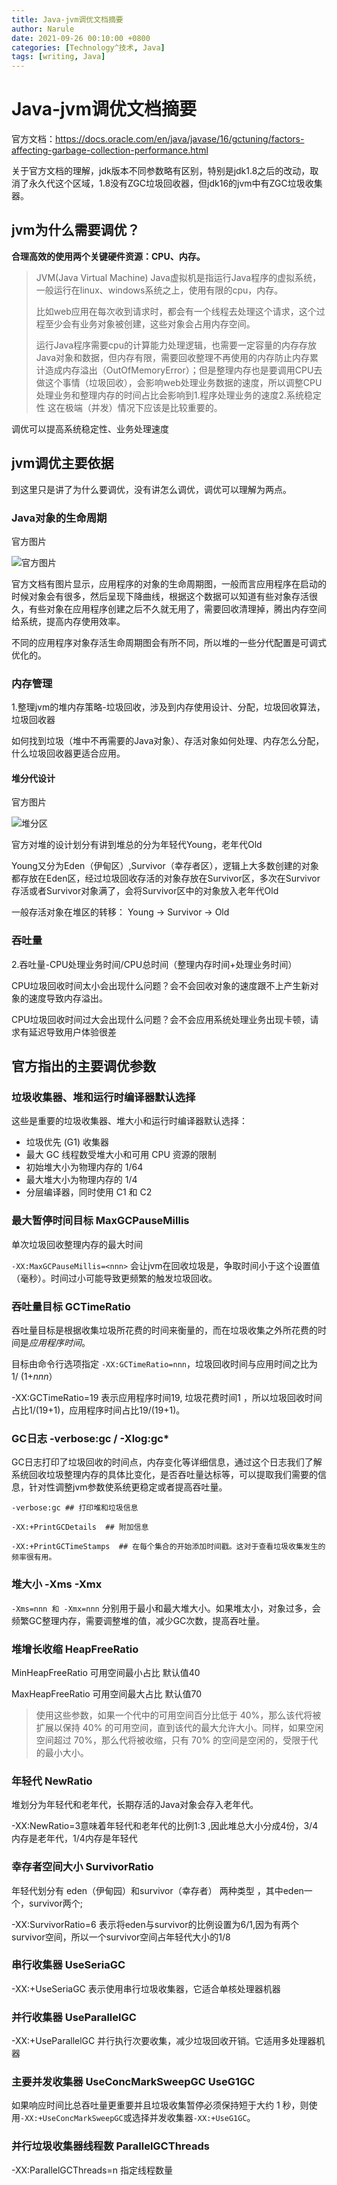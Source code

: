 ```yaml
---
title: Java-jvm调优文档摘要
author: Narule
date: 2021-09-26 00:10:00 +0800
categories: [Technology^技术, Java]
tags: [writing, Java]
---
```




# Java-jvm调优文档摘要

官方文档：https://docs.oracle.com/en/java/javase/16/gctuning/factors-affecting-garbage-collection-performance.html

关于官方文档的理解，jdk版本不同参数略有区别，特别是jdk1.8之后的改动，取消了永久代这个区域，1.8没有ZGC垃圾回收器，但jdk16的jvm中有ZGC垃圾收集器。

## jvm为什么需要调优？

**合理高效的使用两个关键硬件资源：CPU、内存。**

>JVM(Java Virtual Machine) Java虚拟机是指运行Java程序的虚拟系统，一般运行在linux、windows系统之上，使用有限的cpu，内存。
>
>比如web应用在每次收到请求时，都会有一个线程去处理这个请求，这个过程至少会有业务对象被创建，这些对象会占用内存空间。
>
>运行Java程序需要cpu的计算能力处理逻辑，也需要一定容量的内存存放Java对象和数据，但内存有限，需要回收整理不再使用的内存防止内存累计造成内存溢出（OutOfMemoryError）；但是整理内存也是要调用CPU去做这个事情（垃圾回收），会影响web处理业务数据的速度，所以调整CPU处理业务和整理内存的时间占比会影响到1.程序处理业务的速度2.系统稳定性 这在极端（并发）情况下应该是比较重要的。



调优可以提高系统稳定性、业务处理速度



## jvm调优主要依据

到这里只是讲了为什么要调优，没有讲怎么调优，调优可以理解为两点。

### Java对象的生命周期

官方图片

![官方图片](https://docs.oracle.com/en/java/javase/16/gctuning/img/jsgct_dt_003_alc_vs_srvng.png)

官方文档有图片显示，应用程序的对象的生命周期图，一般而言应用程序在启动的时候对象会有很多，然后呈现下降曲线，根据这个数据可以知道有些对象存活很久，有些对象在应用程序创建之后不久就无用了，需要回收清理掉，腾出内存空间给系统，提高内存使用效率。

不同的应用程序对象存活生命周期图会有所不同，所以堆的一些分代配置是可调式优化的。

### 内存管理

1.整理jvm的堆内存策略-垃圾回收，涉及到内存使用设计、分配，垃圾回收算法，垃圾回收器

如何找到垃圾（堆中不再需要的Java对象）、存活对象如何处理、内存怎么分配，什么垃圾回收器更适合应用。

#### 堆分代设计

官方图片

![堆分区](https://docs.oracle.com/en/java/javase/16/gctuning/img/jsgct_dt_001_armgnt_gn_new.png)

官方对堆的设计划分有讲到堆总的分为年轻代Young，老年代Old

Young又分为Eden（伊甸区）,Survivor（幸存者区），逻辑上大多数创建的对象都存放在Eden区，经过垃圾回收存活的对象存放在Survivor区，多次在Survivor存活或者Survivor对象满了，会将Survivor区中的对象放入老年代Old

一般存活对象在堆区的转移： Young -> Survivor -> Old

### 吞吐量

2.吞吐量-CPU处理业务时间/CPU总时间（整理内存时间+处理业务时间）

CPU垃圾回收时间太小会出现什么问题？会不会回收对象的速度跟不上产生新对象的速度导致内存溢出。

CPU垃圾回收时间过大会出现什么问题？会不会应用系统处理业务出现卡顿，请求有延迟导致用户体验很差

## 官方指出的主要调优参数



### 垃圾收集器、堆和运行时编译器默认选择

这些是重要的垃圾收集器、堆大小和运行时编译器默认选择： 

- 垃圾优先 (G1) 收集器
- 最大 GC 线程数受堆大小和可用 CPU 资源的限制 
- 初始堆大小为物理内存的 1/64 
- 最大堆大小为物理内存的 1/4 
- 分层编译器，同时使用 C1 和 C2 



### 最大暂停时间目标  MaxGCPauseMillis

单次垃圾回收整理内存的最大时间

`-XX:MaxGCPauseMillis=<nnn>` 会让jvm在回收垃圾是，争取时间小于这个设置值（毫秒）。时间过小可能导致更频繁的触发垃圾回收。

### 吞吐量目标 GCTimeRatio

吞吐量目标是根据收集垃圾所花费的时间来衡量的，而在垃圾收集之外所花费的时间是*应用程序时间*。

目标由命令行选项指定 `-XX:GCTimeRatio=nnn`，垃圾回收时间与应用时间之比为 1/ (1+*nnn*）

-XX:GCTimeRatio=19 表示应用程序时间19, 垃圾花费时间1 ，所以垃圾回收时间占比1/(19+1)，应用程序时间占比19/(19+1)。

### GC日志 -verbose:gc / -Xlog:gc*

GC日志打印了垃圾回收的时间点，内存变化等详细信息，通过这个日志我们了解系统回收垃圾整理内存的具体比变化，是否吞吐量达标等，可以提取我们需要的信息，针对性调整jvm参数使系统更稳定或者提高吞吐量。

```
-verbose:gc ## 打印堆和垃圾信息
```

```
-XX:+PrintGCDetails  ## 附加信息
```

```
-XX:+PrintGCTimeStamps  ## 在每个集合的开始添加时间戳。这对于查看垃圾收集发生的频率很有用。
```

### 堆大小 -Xms -Xmx

`-Xms=nnn 和 -Xmx=nnn` 分别用于最小和最大堆大小。如果堆太小，对象过多，会频繁GC整理内存，需要调整堆的值，减少GC次数，提高吞吐量。



### 堆增长收缩 HeapFreeRatio

MinHeapFreeRatio 可用空间最小占比  默认值40

MaxHeapFreeRatio 可用空间最大占比 默认值70

> 使用这些参数，如果一个代中的可用空间百分比低于 40%，那么该代将被扩展以保持 40% 的可用空间，直到该代的最大允许大小。同样，如果空闲空间超过 70%，那么代将被收缩，只有 70% 的空间是空闲的，受限于代的最小大小。



### 年轻代 NewRatio

堆划分为年轻代和老年代，长期存活的Java对象会存入老年代。

-XX:NewRatio=3意味着年轻代和老年代的比例1:3 ,因此堆总大小分成4份，3/4内存是老年代，1/4内存是年轻代



### 幸存者空间大小 SurvivorRatio

年轻代划分有 eden（伊甸园）和survivor（幸存者） 两种类型 ，其中eden一个，survivor两个;

-XX:SurvivorRatio=6 表示将eden与survivor的比例设置为6/1,因为有两个survivor空间，所以一个survivor空间占年轻代大小的1/8    



### 串行收集器 UseSeriaGC

-XX:+UseSeriaGC 表示使用串行垃圾收集器，它适合单核处理器机器



### 并行收集器 UseParallelGC

-XX:+UseParallelGC 并行执行次要收集，减少垃圾回收开销。它适用多处理器机器



### 主要并发收集器  UseConcMarkSweepGC  UseG1GC

如果响应时间比总吞吐量更重要并且垃圾收集暂停必须保持短于大约 1 秒，则使用`-XX:+UseConcMarkSweepGC`或选择并发收集器`-XX:+UseG1GC`。



### 并行垃圾收集器线程数 ParallelGCThreads

 -XX:ParallelGCThreads=n  指定线程数量